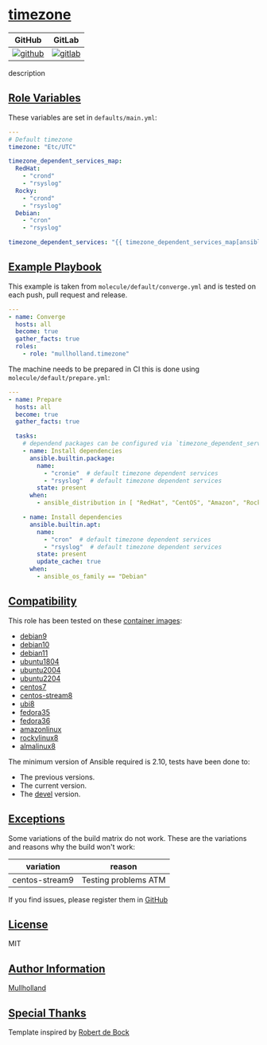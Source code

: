# [timezone](#timezone)

|GitHub|GitLab|
|------|------|
|[![github](https://github.com/mullholland/ansible-role-timezone/workflows/Ansible%20Molecule/badge.svg)](https://github.com/mullholland/ansible-role-timezone/actions)|[![gitlab](https://gitlab.com/mullholland/ansible-role-timezone/badges/master/pipeline.svg)](https://gitlab.com/mullholland/ansible-role-timezone)|[![quality](https://img.shields.io/ansible/quality/unset)](https://galaxy.ansible.com/mullholland/timezone)|

description

## [Role Variables](#role-variables)

These variables are set in `defaults/main.yml`:
```yaml
---
# Default timezone
timezone: "Etc/UTC"

timezone_dependent_services_map:
  RedHat:
    - "crond"
    - "rsyslog"
  Rocky:
    - "crond"
    - "rsyslog"
  Debian:
    - "cron"
    - "rsyslog"

timezone_dependent_services: "{{ timezone_dependent_services_map[ansible_distribution] | default(timezone_dependent_services_map[ansible_os_family] | default(timezone_dependent_services_map['default'] )) }}"
```


## [Example Playbook](#example-playbook)

This example is taken from `molecule/default/converge.yml` and is tested on each push, pull request and release.
```yaml
---
- name: Converge
  hosts: all
  become: true
  gather_facts: true
  roles:
    - role: "mullholland.timezone"
```

The machine needs to be prepared in CI this is done using `molecule/default/prepare.yml`:
```yaml
---
- name: Prepare
  hosts: all
  become: true
  gather_facts: true

  tasks:
    # dependend packages can be configured via `timezone_dependent_services`
    - name: Install dependencies
      ansible.builtin.package:
        name:
          - "cronie"  # default timezone dependent services
          - "rsyslog"  # default timezone dependent services
        state: present
      when:
        - ansible_distribution in [ "RedHat", "CentOS", "Amazon", "Rocky", "AlmaLinux", "Fedora" ]

    - name: Install dependencies
      ansible.builtin.apt:
        name:
          - "cron"  # default timezone dependent services
          - "rsyslog"  # default timezone dependent services
        state: present
        update_cache: true
      when:
        - ansible_os_family == "Debian"
```





## [Compatibility](#compatibility)

This role has been tested on these [container images](https://hub.docker.com/u/mullholland):

-   [debian9](https://hub.docker.com/r/mullholland/docker-molecule-debian9)
-   [debian10](https://hub.docker.com/r/mullholland/docker-molecule-debian10)
-   [debian11](https://hub.docker.com/r/mullholland/docker-molecule-debian11)
-   [ubuntu1804](https://hub.docker.com/r/mullholland/docker-molecule-ubuntu1804)
-   [ubuntu2004](https://hub.docker.com/r/mullholland/docker-molecule-ubuntu2004)
-   [ubuntu2204](https://hub.docker.com/r/mullholland/docker-molecule-ubuntu2204)
-   [centos7](https://hub.docker.com/r/mullholland/docker-molecule-centos7)
-   [centos-stream8](https://hub.docker.com/r/mullholland/docker-molecule-centos-stream8)
-   [ubi8](https://hub.docker.com/r/mullholland/docker-molecule-ubi8)
-   [fedora35](https://hub.docker.com/r/mullholland/docker-molecule-fedora35)
-   [fedora36](https://hub.docker.com/r/mullholland/docker-molecule-fedora36)
-   [amazonlinux](https://hub.docker.com/r/mullholland/docker-molecule-amazonlinux)
-   [rockylinux8](https://hub.docker.com/r/mullholland/docker-molecule-rockylinux8)
-   [almalinux8](https://hub.docker.com/r/mullholland/docker-molecule-almalinux8)

The minimum version of Ansible required is 2.10, tests have been done to:

-   The previous versions.
-   The current version.
-   The [devel](https://docs.ansible.com/ansible/latest/installation_guide/intro_installation.html#installing-devel-from-github-with-pip) version.



## [Exceptions](#exceptions)

Some variations of the build matrix do not work. These are the variations and reasons why the build won't work:

| variation                 | reason                 |
|---------------------------|------------------------|
| centos-stream9 | Testing problems ATM |


If you find issues, please register them in [GitHub](https://github.com/mullholland/ansible-role-timezone/issues)

## [License](#license)

MIT


## [Author Information](#author-information)

[Mullholland](https://github.com/mullholland)

## [Special Thanks](#special-thanks)

Template inspired by [Robert de Bock](https://github.com/robertdebock)
